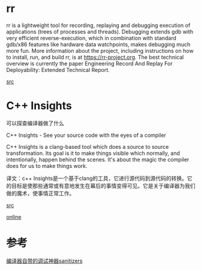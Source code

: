 # rr

rr is a lightweight tool for recording, replaying and debugging execution of applications (trees of processes and threads). Debugging extends gdb with very efficient reverse-execution, which in combination with standard gdb/x86 features like hardware data watchpoints, makes debugging much more fun. More information about the project, including instructions on how to install, run, and build rr, is at https://rr-project.org. The best technical overview is currently the paper Engineering Record And Replay For Deployability: Extended Technical Report.

[src](https://github.com/mozilla/rr)


# C++ Insights

可以探查编译器做了什么

C++ Insights - See your source code with the eyes of a compiler 

C++ Insights is a clang-based tool which does a source to source transformation. Its goal is it to make things visible which normally, and intentionally, happen behind the scenes. It's about the magic the compiler does for us to make things work.

译文：c++ Insights是一个基于clang的工具，它进行源代码到源代码的转换。它的目标是使那些通常或有意地发生在幕后的事情变得可见。它是关于编译器为我们做的魔术，使事情正常工作。

[src](https://github.com/andreasfertig/cppinsights)

[online](https://cppinsights.io/)


# 参考

[编译器自带的调试神器sanitizers](https://zhuanlan.zhihu.com/p/257939964)